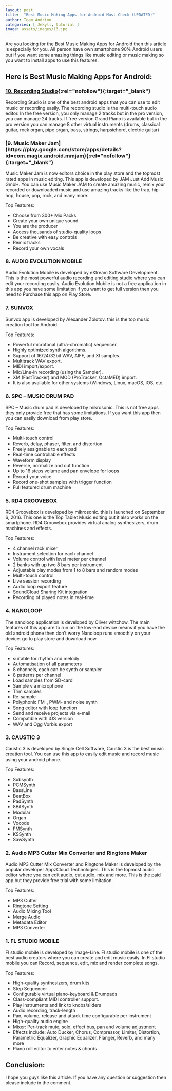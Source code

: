 ```yaml
---
layout: post
title:  "Best Music Making Apps for Android Must Check (UPDATED)"
author: Team Andrimo
categories: [ Jekyll, tutorial ]
image: assets/images/13.jpg
---
```


Are you looking for the Best Music Making Apps for Android then this article is especially for you. All person have own smartphone 90% Android users but if you want some amazing things like music editing or music making so you want to install apps to use this features.

## Here is Best Music Making Apps for Android:

### [10. Recording Studio](https://play.google.com/store/apps/details?id=com.glaucopercopo.app.recordingstudiolite){:rel="nofollow"}{:target="_blank"} 

Recording Studio is one of the best android apps that you can use to edit music or recording easily. The recording studio is the multi-touch audio editor. In the free version, you only manage 2 tracks but in the pro version, you can manage 24 tracks. If free version Grand Piano is available but in the pro version you can manage 8 other virtual instruments (drums, classical guitar, rock organ, pipe organ, bass, strings, harpsichord, electric guitar)

<h3> [9. Music Maker Jam](https://play.google.com/store/apps/details?id=com.magix.android.mmjam){:rel="nofollow"}{:target="_blank"}  </h3>

Music Maker Jam is now editors choice in the play store and the topmost rated apps in music editing. This app is developed by JAM Just Add Music GmbH. You can use Music Maker JAM to create amazing music, remix your recorded or downloaded music and use amazing tracks like the trap, hip-hop, house, pop, rock, and many more.

Top Features:

- Choose from 300+ Mix Packs
- Create your own unique sound
- You are the producer
- Access thousands of studio-quality loops
- Be creative with easy controls
- Remix tracks
- Record your own vocals

<h3> 8. AUDIO EVOLUTION MOBILE </h3>

Audio Evolution Mobile is developed by eXtream Software Development. This is the most powerful audio recording and editing studio where you can edit your recording easily. Audio Evolution Mobile is not a free application in this app you have some limitation if you want to get full version then you need to Purchase this app on Play Store.

<h3> 7. SUNVOX </h3>

Sunvox app is developed by Alexander Zolotov. this is the top music creation tool for Android.

Top Features:

- Powerful microtonal (ultra-chromatic) sequencer.
- Highly optimized synth algorithms.
- Support of 16/24/32bit WAV, AIFF, and XI samples.
- Multitrack WAV export.
- MIDI import/export.
- Mic/Line-in recording (using the Sampler).
- XM (FastTracker) and MOD (ProTracker, OctaMED) import.
- It is also available for other systems (Windows, Linux, macOS, iOS, etc.

<h3> 6. SPC – MUSIC DRUM PAD </h3>

SPC – Music drum pad is developed by mikrosonic. This is not free apps they only provide free that has some limitations. If you want this app then you can easily download from play store.

Top Features:

- Multi-touch control
- Reverb, delay, phaser, filter, and distortion
- Freely assignable to each pad
- Real-time controllable effects
- Waveform display
- Reverse, normalize and cut function
- Up to 16 steps volume and pan envelope for loops
- Record your voice
- Record one-shot samples with trigger function
- Full featured drum machine

<h3> 5. RD4 GROOVEBOX </h3>

RD4 Groovebox is developed by mikrosonic. this is launched on September 6, 2016. This one is the Top Tablet Music editing but it also works on the smartphone. RD4 Groovebox provides virtual analog synthesizers, drum machines and effects.

Top Features:

- 4 channel rack mixer
- Instrument selection for each channel
- Volume control with level meter per channel
- 2 banks with up two 8 bars per instrument
- Adjustable play modes from 1 to 8 bars and random modes
- Multi-touch control
- Live session recording
- Audio loop export feature
- SoundCloud Sharing Kit integration
- Recording of played notes in real-time

<h3> 4. NANOLOOP </h3>

The nanoloop application is developed by Oliver wittchow. The main features of this app are to run on the low-end device means if you have the old android phone then don’t worry  Nanoloop runs smoothly on your device. go to play store and download now.

Top Features:

- suitable for rhythm and melody
- Automatisation of all parameters
- 8 channels, each can be synth or sampler
- 8 patterns per channel
- Load samples from SD-card
- Sample via microphone
- Trim samples
- Re-sample
- Polyphonic FM-, PWM- and noise synth
- Song editor with loop function
- Send and receive projects via e-mail
- Compatible with iOS version
- WAV and Ogg Vorbis export

<h3> 3. CAUSTIC 3 </h3>

Caustic 3 is developed by Single Cell Software, Caustic 3 is the best music creation tool. You can use this app to easily edit music and record music using your android phone.

Top Features:

- Subsynth
- PCMSynth
- BassLine
- BeatBox
- PadSynth
- 8BitSynth
- Modular
- Organ
- Vocode
- FMSynth
- KSSynth
- SawSynth

<h3> 2. Audio MP3 Cutter Mix Converter and Ringtone Maker </h3>

Audio MP3 Cutter Mix Converter and Ringtone Maker is developed by the popular developer AppzCloud Technologies. This is the topmost audio editor where you can edit audio, cut audio, mix and more. This is the paid app but they provide free trial with some limitation.

Top Features:

- MP3 Cutter
- Ringtone Setting
- Audio Mixing Tool
- Merge Audio
- Metadata Editor
- MP3 Converter

<h3> 1. FL STUDIO MOBILE </h3>

Fl studio mobile is developed by Image-Line. Fl studio mobile is one of the best audio creators where you can create and edit music easily. In Fl studio mobile you can Record, sequence, edit, mix and render complete songs.

Top Features:

- High-quality synthesizers, drum kits
- Step Sequencer
- Configurable virtual piano-keyboard & Drumpads
- Class-compliant MIDI controller support.
- Play instruments and link to knobs/sliders
- Audio recording, track-length
- Pan, volume, release and attack time configurable per instrument
- High-quality audio engine
- Mixer: Per-track mute, solo, effect bus, pan and volume adjustment
- Effects include: Auto Ducker, Chorus, Compressor, Limiter, Distortion, Parametric Equalizer, Graphic Equalizer, Flanger, Reverb, and many  more
- Piano roll editor to enter notes & chords

## Conclusion:

I hope you guys like this article. If you have any question or suggestion then please include in the comment.

